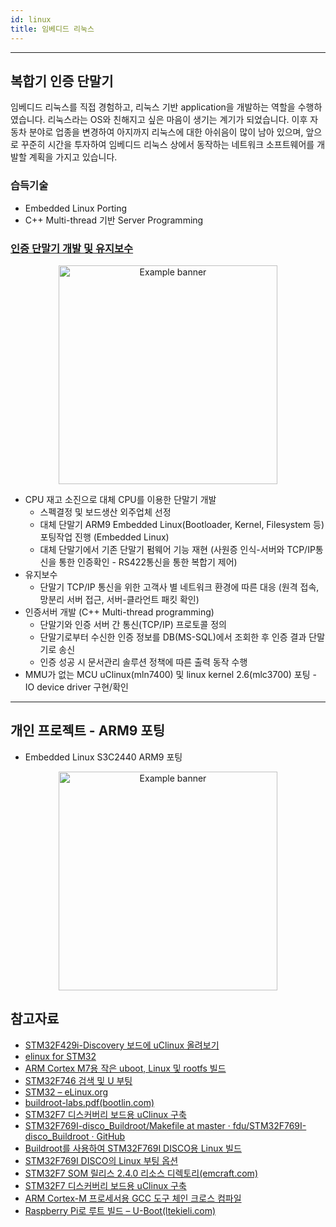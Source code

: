 ```yaml
---
id: linux
title: 임베디드 리눅스
---
```


---

## 복합기 인증 단말기

임베디드 리눅스를 직접 경험하고, 리눅스 기반 application을 개발하는 역할을 수행하였습니다. 리눅스라는 OS와 친해지고 싶은 마음이 생기는 계기가 되었습니다. 이후 자동차 분야로 업종을 변경하여 아지까지 리눅스에 대한 아쉬음이 많이 남아 있으며, 앞으로 꾸준히 시간을 투자하여 임베디드 리눅스 상에서 동작하는 네트워크 소프트웨어를 개발할 계획을 가지고 있습니다.

### 습득기술

* Embedded Linux Porting
* C++ Multi-thread 기반 Server Programming

### [인증 단말기 개발 및 유지보수](https://m.blog.naver.com/PostView.nhn?blogId=humanwr&logNo=220517005542&proxyReferer=https:%2F%2Fwww.google.com%2F)

<p align="center">
	<img
		src={require('/img/3_embedded/img3_1_fujixerox.png').default}
		alt="Example banner"
		width="350"
	/>
</p>

* CPU 재고 소진으로 대체 CPU를 이용한 단말기 개발
  * 스펙결정 및 보드생산 외주업체 선정
  * 대체 단말기 ARM9 Embedded Linux(Bootloader, Kernel, Filesystem 등) 포팅작업 진행 (Embedded Linux)
  * 대체 단말기에서 기존 단말기 펌웨어 기능 재현
(사원증 인식-서버와 TCP/IP통신을 통한 인증확인 - RS422통신을 통한 복합기 제어)
* 유지보수
  * 단말기 TCP/IP 통신을 위한 고객사 별 네트워크 환경에 따른 대응
(원격 접속, 망분리 서버 접근, 서버-클라언트 패킷 확인)
* 인증서버 개발 (C++ Multi-thread programming)
  * 단말기와 인증 서버 간 통신(TCP/IP) 프로토콜 정의
  * 단말기로부터 수신한 인증 정보를 DB(MS-SQL)에서 조회한 후 인증 결과 단말기로 송신
  * 인증 성공 시 문서관리 솔루션 정책에 따른 출력 동작 수행
* MMU가 없는 MCU uClinux(mln7400) 및 linux kernel 2.6(mlc3700) 포팅 - IO device driver 구현/확인

---

## 개인 프로젝트 - ARM9 포팅

* Embedded Linux S3C2440 ARM9 포팅
<p align="center">
	<img
		src={require('/img/3_embedded/img3_2_arm9_linux_porting.png').default}
		alt="Example banner"
		width="350"
	/>
</p>


## 참고자료
* [STM32F429i-Discovery 보드에 uClinux 올려보기](https://codedosa.com/1300)
* [elinux for STM32](https://elinux.org/STM32)
* [ARM Cortex M7용 작은 uboot, Linux 및 rootfs 빌드](https://james-hui.com/2021/07/02/building-a-small-uboot-linux-and-rootfs-for-arm-cortex-m7/)
* [STM32F746 검색 및 U 부팅](https://clockworkbird9.wordpress.com/2020/09/27/stm32f746-discovery-and-u-boot/)
* [STM32 – eLinux.org](https://elinux.org/STM32)
* [buildroot-labs.pdf(bootlin.com)](https://bootlin.com/doc/training/buildroot/buildroot-labs.pdf)
* [STM32F7 디스커버리 보드용 uClinux 구축](https://aelseb.wordpress.com/2016/11/05/building-uclinux-for-stm32f7-discovery-board/)
* [STM32F769I-disco_Buildroot/Makefile at master · fdu/STM32F769I-disco_Buildroot · GitHub](https://github.com/fdu/STM32F769I-disco_Buildroot/blob/master/Makefile)
* [Buildroot를 사용하여 STM32F769I DISCO용 Linux 빌드](https://adrianalin.gitlab.io/popsblog.me/posts/build-linux-for-stm32f769i-disco-using-buildroot/)
* [STM32F769I DISCO의 Linux 부팅 옵션](https://adrianalin.gitlab.io/popsblog.me/posts/linux-boot-options-on-stm32f769i-disco/)
* [STM32F7 SOM 릴리스 2.4.0 리소스 디렉토리(emcraft.com)](https://emcraft.com/products/700#docs)
* [STM32F7 디스커버리 보드용 uClinux 구축](https://aelseb.wordpress.com/2016/11/05/building-uclinux-for-stm32f7-discovery-board/)
* [ARM Cortex-M 프로세서용 GCC 도구 체인 크로스 컴파일](https://www.linkedin.com/pulse/cross-compiling-gcc-toolchain-arm-cortex-m-processors-ijaz-ahmad/)
* [Raspberry Pi로 루트 빌드 – U-Boot(ltekieli.com)](https://ltekieli.com/buildroot-with-raspberry-pi-u-boot/)
